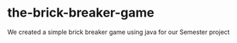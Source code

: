 # the-brick-breaker-game
We created a simple brick breaker game using java for our Semester project
